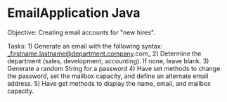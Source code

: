 # EmailApplication Java

Objective: Creating email accounts for "new hires".

Tasks:
    1) Generate an email with the following syntax: _firstname.lastname@department.company.com_
    2) Determine the department (sales, development, accounting). If none, leave blank.
    3) Generate a random String for a password
    4) Have set methods to change the password, set the mailbox capacity, and define an alternate email address.
    5) Have get methods to display the name, email, and mailbox capacity.